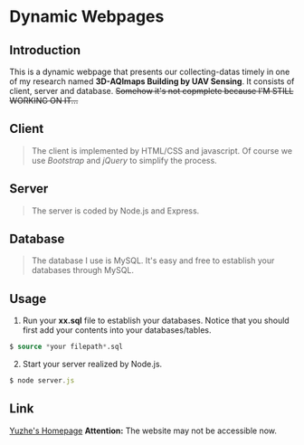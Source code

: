 # Dynamic Webpages

## Introduction
This is a dynamic webpage that presents our collecting-datas timely in one of my research named __3D-AQImaps Building by UAV Sensing__. It consists of client, server and database. ~~Somehow it's not copmplete because I'M STILL WORKING ON IT...~~

## Client
> The client is implemented by HTML/CSS and javascript. Of course we use _Bootstrap_ and _jQuery_ to simplify the process.

## Server
> The server is coded by Node.js and Express. 

## Database
> The database I use is MySQL. It's easy and free to establish your databases through MySQL. 

## Usage
1. Run your __xx.sql__ file to establish your databases. Notice that you should first add your contents into your databases/tables.
```SQL
$ source *your filepath*.sql
```
2. Start your server realized by Node.js.
```javascript
$ node server.js
```

## Link
[Yuzhe's Homepage](https://aqimaps.com/)
__Attention:__ The website may not be accessible now.
